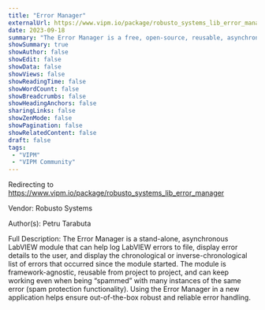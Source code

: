 ```yaml
---
title: "Error Manager"
externalUrl: https://www.vipm.io/package/robusto_systems_lib_error_manager
date: 2023-09-18
summary: "The Error Manager is a free, open-source, reusable, asynchronous module for handling LabVIEW errors"
showSummary: true
showAuthor: false
showEdit: false
showData: false
showViews: false
showReadingTime: false
showWordCount: false
showBreadcrumbs: false
showHeadingAnchors: false
sharingLinks: false
showZenMode: false
showPagination: false
showRelatedContent: false
draft: false
tags:
 - "VIPM"
 - "VIPM Community"
---
```


Redirecting to https://www.vipm.io/package/robusto_systems_lib_error_manager

Vendor: Robusto Systems

Author(s): Petru Tarabuta
 
Full Description:
The Error Manager is a stand-alone, asynchronous LabVIEW module that can help log LabVIEW errors to file, display error details to the user, and display the chronological or inverse-chronological list of errors that occurred since the module started. The module is framework-agnostic, reusable from project to project, and can keep working even when being “spammed” with many instances of the same error (spam protection functionality). Using the Error Manager in a new application helps ensure out-of-the-box robust and reliable error handling.